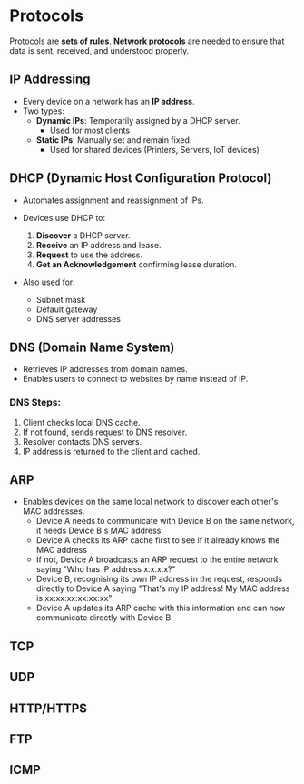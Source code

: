 # Protocols

Protocols are **sets of rules**. **Network protocols** are needed to ensure that data is sent, received, and understood properly.


## IP Addressing

- Every device on a network has an **IP address**.
- Two types:
  - **Dynamic IPs**: Temporarily assigned by a DHCP server.
	  - Used for most clients
  - **Static IPs**: Manually set and remain fixed.
	  - Used for shared devices (Printers, Servers, IoT devices)


## DHCP (Dynamic Host Configuration Protocol)

- Automates assignment and reassignment of IPs.
- Devices use DHCP to:
  1. **Discover** a DHCP server.
  2. **Receive** an IP address and lease.
  3. **Request** to use the address.
  4. **Get an Acknowledgement** confirming lease duration.

- Also used for:
  - Subnet mask
  - Default gateway
  - DNS server addresses


## DNS (Domain Name System)

- Retrieves IP addresses from domain names.
- Enables users to connect to websites by name instead of IP.

### DNS Steps:

1. Client checks local DNS cache.
2. If not found, sends request to DNS resolver.
3. Resolver contacts DNS servers.
4. IP address is returned to the client and cached.


## ARP

- Enables devices on the same local network to discover each other's MAC addresses.
	- Device A needs to communicate with Device B on the same network, it needs Device B's MAC address
	- Device A checks its ARP cache first to see if it already knows the MAC address
	- If not, Device A broadcasts an ARP request to the entire network saying "Who has IP address x.x.x.x?"
	- Device B, recognising its own IP address in the request, responds directly to Device A saying "That's my IP address! My MAC address is xx:xx:xx:xx:xx:xx"
	- Device A updates its ARP cache with this information and can now communicate directly with Device B
## TCP

## UDP

## HTTP/HTTPS

## FTP

## ICMP

